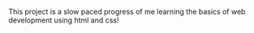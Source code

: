 This project is a slow paced progress of me learning the basics of web development using html and css!

